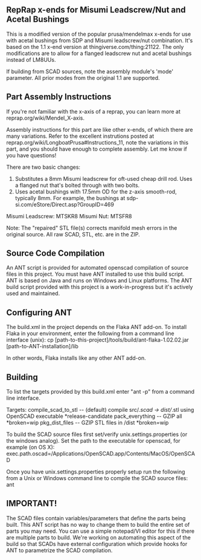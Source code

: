 RepRap x-ends for Misumi Leadscrew/Nut and Acetal Bushings
----------------------------------------------------------

This is a modified version of the popular prusa/mendelmax x-ends for use with acetal bushings from SDP and Misumi leadscrew/nut combination. It's based on the 1.1 x-end version at thingiverse.com/thing:21122. The only modifications are to allow for a flanged leadscrew nut and acetal bushings instead of LM8UUs.

If building from SCAD sources, note the assembly module's 'mode' parameter.  All prior modes from the original 1.1 are supported.


Part Assembly Instructions
--------------------------
If you're not familiar with the x-axis of a reprap, you can learn more at reprap.org/wiki/Mendel_X-axis.

Assembly instructions for this part are like other x-ends, of which there are many variations. Refer to the excellent instrutions posted at reprap.org/wiki/LongboatPrusa#Instructions_11, note the variations in this part, and you should have enough to complete assembly. Let me know if you have questions!

There are two basic changes:
1) Substitutes a 8mm Misumi leadscrew for oft-used cheap drill rod. Uses a flanged nut that's bolted through with two bolts.
2) Uses acetal bushings with 17.5mm OD for the z-axis smooth-rod, typically 8mm. For example, the bushings at sdp-si.com/eStore/Direct.asp?GroupID=469

Misumi Leadscrew: MTSKR8
Misumi Nut: MTSFR8


Note: The "repaired" STL file(s) corrects manifold mesh errors in the original source. All raw SCAD, STL, etc. are in the ZIP.


Source Code Compilation
-----------------------
An ANT script is provided for automated openscad compilation of source files in this project.  You must have ANT installed to use this build script.  ANT is based on Java and runs on Windows and Linux platforms.  The ANT build script provided with this project is a work-in-progress but it's actively used and maintained.

Configuring ANT
---------------
The build.xml in the project depends on the Flaka ANT add-on.  To install Flaka in your environment, enter the following from a command line interface (unix):
cp [path-to-this-project]/tools/build/ant-flaka-1.02.02.jar [path-to-ANT-installation]/lib

In other words, Flaka installs like any other ANT add-on.


Building
--------
To list the targets provided by this build.xml enter "ant -p" from a command line interface.

Targets:
compile_scad_to_stl -- (default) compile src/*.scad -> dist/*.stl using OpenSCAD executable *release-candidate
pack_everything -- GZIP all  *broken=wip
pkg_dist_files -- GZIP STL files in /dist *broken=wip


To build the SCAD source files first set/verify unix.settings.properties (or the windows analog).  Set the path to the executable for openscad, for example (on OS X):
exec.path.oscad=/Applications/OpenSCAD.app/Contents/MacOS/OpenSCAD


Once you have unix.settings.properties properly setup run the following from a Unix or Windows command line to compile the SCAD source files:
ant

IMPORTANT!
----------
The SCAD files contain variables/parameters that define the parts being built.  This ANT script has no way to change them to build the entire set of parts you may need.  You can use a simple notepad/VI editor for this if there are multiple parts to build.  We're working on automating this aspect of the build so that SCADs have external configuration which provide hooks for ANT to parametrize the SCAD compilation.